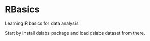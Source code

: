 # RBasics
Learning R basics for data analysis

Start by install dslabs package and load dslabs dataset from there.

